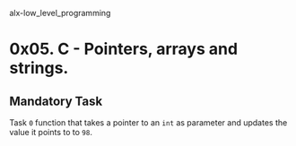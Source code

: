 alx-low_level_programming
# 0x05. C - Pointers, arrays and strings.

## Mandatory Task
Task `0`  function that takes a pointer to an `int` as parameter and updates the value it points to to `98`.
